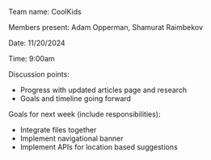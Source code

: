Team name: CoolKids

Members present: Adam Opperman, Shamurat Raimbekov

Date: 11/20/2024

Time: 9:00am

Discussion points: 

* Progress with updated articles page and research
* Goals and timeline going forward

Goals for next week (include responsibilities):

* Integrate files together
* Implement navigational banner
* Implement APIs for location based suggestions